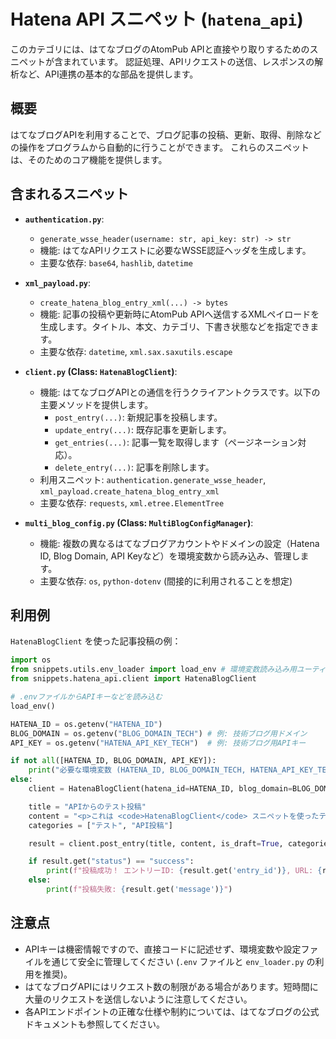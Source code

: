 # Hatena API スニペット (`hatena_api`)

このカテゴリには、はてなブログのAtomPub APIと直接やり取りするためのスニペットが含まれています。
認証処理、APIリクエストの送信、レスポンスの解析など、API連携の基本的な部品を提供します。

## 概要

はてなブログAPIを利用することで、ブログ記事の投稿、更新、取得、削除などの操作をプログラムから自動的に行うことができます。
これらのスニペットは、そのためのコア機能を提供します。

## 含まれるスニペット

*   **`authentication.py`**:
    *   `generate_wsse_header(username: str, api_key: str) -> str`
    *   機能: はてなAPIリクエストに必要なWSSE認証ヘッダを生成します。
    *   主要な依存: `base64`, `hashlib`, `datetime`

*   **`xml_payload.py`**:
    *   `create_hatena_blog_entry_xml(...) -> bytes`
    *   機能: 記事の投稿や更新時にAtomPub APIへ送信するXMLペイロードを生成します。タイトル、本文、カテゴリ、下書き状態などを指定できます。
    *   主要な依存: `datetime`, `xml.sax.saxutils.escape`

*   **`client.py` (Class: `HatenaBlogClient`)**:
    *   機能: はてなブログAPIとの通信を行うクライアントクラスです。以下の主要メソッドを提供します。
        *   `post_entry(...)`: 新規記事を投稿します。
        *   `update_entry(...)`: 既存記事を更新します。
        *   `get_entries(...)`: 記事一覧を取得します（ページネーション対応）。
        *   `delete_entry(...)`: 記事を削除します。
    *   利用スニペット: `authentication.generate_wsse_header`, `xml_payload.create_hatena_blog_entry_xml`
    *   主要な依存: `requests`, `xml.etree.ElementTree`

*   **`multi_blog_config.py` (Class: `MultiBlogConfigManager`)**:
    *   機能: 複数の異なるはてなブログアカウントやドメインの設定（Hatena ID, Blog Domain, API Keyなど）を環境変数から読み込み、管理します。
    *   主要な依存: `os`, `python-dotenv` (間接的に利用されることを想定)

## 利用例

`HatenaBlogClient` を使った記事投稿の例：

```python
import os
from snippets.utils.env_loader import load_env # 環境変数読み込み用ユーティリティ
from snippets.hatena_api.client import HatenaBlogClient

# .envファイルからAPIキーなどを読み込む
load_env()

HATENA_ID = os.getenv("HATENA_ID")
BLOG_DOMAIN = os.getenv("BLOG_DOMAIN_TECH") # 例: 技術ブログ用ドメイン
API_KEY = os.getenv("HATENA_API_KEY_TECH")  # 例: 技術ブログ用APIキー

if not all([HATENA_ID, BLOG_DOMAIN, API_KEY]):
    print("必要な環境変数 (HATENA_ID, BLOG_DOMAIN_TECH, HATENA_API_KEY_TECH) を設定してください。")
else:
    client = HatenaBlogClient(hatena_id=HATENA_ID, blog_domain=BLOG_DOMAIN, api_key=API_KEY)

    title = "APIからのテスト投稿"
    content = "<p>これは <code>HatenaBlogClient</code> スニペットを使ったテスト投稿です。</p>"
    categories = ["テスト", "API投稿"]

    result = client.post_entry(title, content, is_draft=True, categories=categories)

    if result.get("status") == "success":
        print(f"投稿成功！ エントリーID: {result.get('entry_id')}, URL: {result.get('url')}")
    else:
        print(f"投稿失敗: {result.get('message')}")
```

## 注意点

*   APIキーは機密情報ですので、直接コードに記述せず、環境変数や設定ファイルを通じて安全に管理してください (`.env` ファイルと `env_loader.py` の利用を推奨)。
*   はてなブログAPIにはリクエスト数の制限がある場合があります。短時間に大量のリクエストを送信しないように注意してください。
*   各APIエンドポイントの正確な仕様や制約については、はてなブログの公式ドキュメントも参照してください。

